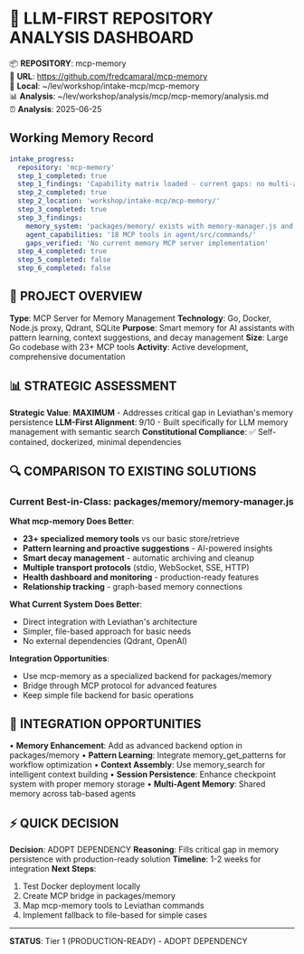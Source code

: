 # 🧠 LLM-FIRST REPOSITORY ANALYSIS DASHBOARD

📦 **REPOSITORY**: mcp-memory  
🔗 **URL**: https://github.com/fredcamaral/mcp-memory  
📁 **Local**: ~/lev/workshop/intake-mcp/mcp-memory  
📊 **Analysis**: ~/lev/workshop/analysis/mcp/mcp-memory/analysis.md  
⏰ **Analysis**: 2025-06-25

## Working Memory Record

```yaml
intake_progress:
  repository: 'mcp-memory'
  step_1_completed: true
  step_1_findings: 'Capability matrix loaded - current gaps: no multi-agent coordination, no fault tolerance, limited orchestration'
  step_2_completed: true
  step_2_location: 'workshop/intake-mcp/mcp-memory/'
  step_3_completed: true
  step_3_findings:
    memory_system: 'packages/memory/ exists with memory-manager.js and graphiti_bridge.py'
    agent_capabilities: '18 MCP tools in agent/src/commands/'
    gaps_verified: 'No current memory MCP server implementation'
  step_4_completed: true
  step_5_completed: false
  step_6_completed: false
```

## 🎯 PROJECT OVERVIEW

**Type**: MCP Server for Memory Management
**Technology**: Go, Docker, Node.js proxy, Qdrant, SQLite
**Purpose**: Smart memory for AI assistants with pattern learning, context suggestions, and decay management
**Size**: Large Go codebase with 23+ MCP tools
**Activity**: Active development, comprehensive documentation

## 📊 STRATEGIC ASSESSMENT

**Strategic Value**: **MAXIMUM** - Addresses critical gap in Leviathan's memory persistence
**LLM-First Alignment**: 9/10 - Built specifically for LLM memory management with semantic search
**Constitutional Compliance**: ✅ Self-contained, dockerized, minimal dependencies

## 🔍 COMPARISON TO EXISTING SOLUTIONS

### Current Best-in-Class: packages/memory/memory-manager.js

**What mcp-memory Does Better**:

- **23+ specialized memory tools** vs our basic store/retrieve
- **Pattern learning and proactive suggestions** - AI-powered insights
- **Smart decay management** - automatic archiving and cleanup
- **Multiple transport protocols** (stdio, WebSocket, SSE, HTTP)
- **Health dashboard and monitoring** - production-ready features
- **Relationship tracking** - graph-based memory connections

**What Current System Does Better**:

- Direct integration with Leviathan's architecture
- Simpler, file-based approach for basic needs
- No external dependencies (Qdrant, OpenAI)

**Integration Opportunities**:

- Use mcp-memory as a specialized backend for packages/memory
- Bridge through MCP protocol for advanced features
- Keep simple file backend for basic operations

## 🔗 INTEGRATION OPPORTUNITIES

• **Memory Enhancement**: Add as advanced backend option in packages/memory
• **Pattern Learning**: Integrate memory_get_patterns for workflow optimization
• **Context Assembly**: Use memory_search for intelligent context building
• **Session Persistence**: Enhance checkpoint system with proper memory storage
• **Multi-Agent Memory**: Shared memory across tab-based agents

## ⚡ QUICK DECISION

**Decision**: ADOPT DEPENDENCY
**Reasoning**: Fills critical gap in memory persistence with production-ready solution
**Timeline**: 1-2 weeks for integration
**Next Steps**:

1. Test Docker deployment locally
2. Create MCP bridge in packages/memory
3. Map mcp-memory tools to Leviathan commands
4. Implement fallback to file-based for simple cases

---

**STATUS**: Tier 1 (PRODUCTION-READY) - ADOPT DEPENDENCY
